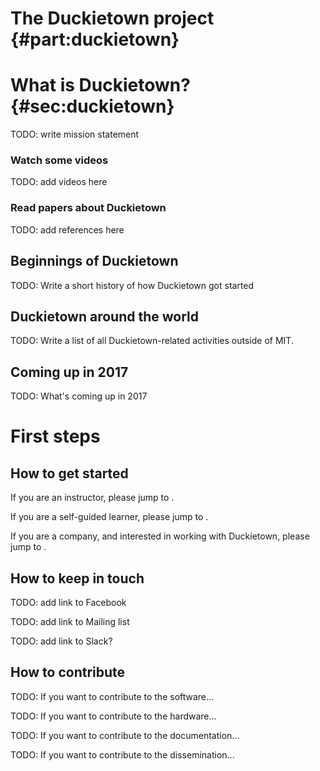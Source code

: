 # The Duckietown project {#part:duckietown}


# What is Duckietown? {#sec:duckietown}

TODO: write mission statement

### Watch some videos

TODO: add videos here

### Read papers about Duckietown

TODO: add references here

## Beginnings of Duckietown

TODO: Write a short history of how Duckietown got started

## Duckietown around the world

TODO: Write a list of all Duckietown-related activities
outside of MIT.

## Coming up in 2017

TODO: What's coming up in 2017

# First steps

## How to get started

If you are an instructor, please jump to [](#sec:for-instructors).

If you are a self-guided learner, please jump to [](#sec:for-self-guided-learners).

<!-- If you are a student in a Duckietown class, please jump to [](#sec:for-students). -->

If you are a company, and interested in working with Duckietown, please jump to [](#sec:for-companies).

## How to keep in touch

TODO: add link to Facebook

TODO: add link to Mailing list

TODO: add link to Slack?

## How to contribute

TODO: If you want to contribute to the software...

TODO: If you want to contribute to the hardware...

TODO: If you want to contribute to the documentation...

TODO: If you want to contribute to the dissemination...
